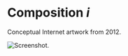 # Composition _i_

Conceptual Internet artwork from 2012.

![Screenshot.](https://netplasticism.com/images/screenshot-1024x768-156.jpg)
